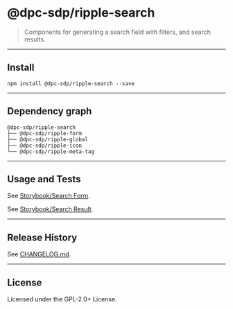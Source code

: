 # @dpc-sdp/ripple-search

> Components for generating a search field with filters, and search results.

--------------------------------------------------------------------------------

## Install

```shell
npm install @dpc-sdp/ripple-search --save
```

--------------------------------------------------------------------------------

## Dependency graph

```shell
@dpc-sdp/ripple-search
├── @dpc-sdp/ripple-form
├── @dpc-sdp/ripple-global
├── @dpc-sdp/ripple-icon
└── @dpc-sdp/ripple-meta-tag
```

--------------------------------------------------------------------------------

## Usage and Tests

See [Storybook/Search Form](https://ripple-ripple-develop.lagoon.vicsdp.amazee.io/?selectedKind=Molecules/Search&selectedStory=Search%20Form).

See [Storybook/Search Result](https://ripple-ripple-develop.lagoon.vicsdp.amazee.io/?selectedKind=Molecules/Search&selectedStory=Search%20Result).

--------------------------------------------------------------------------------

## Release History

See [CHANGELOG.md](./CHANGELOG.md).

--------------------------------------------------------------------------------

## License

Licensed under the GPL-2.0+ License.
